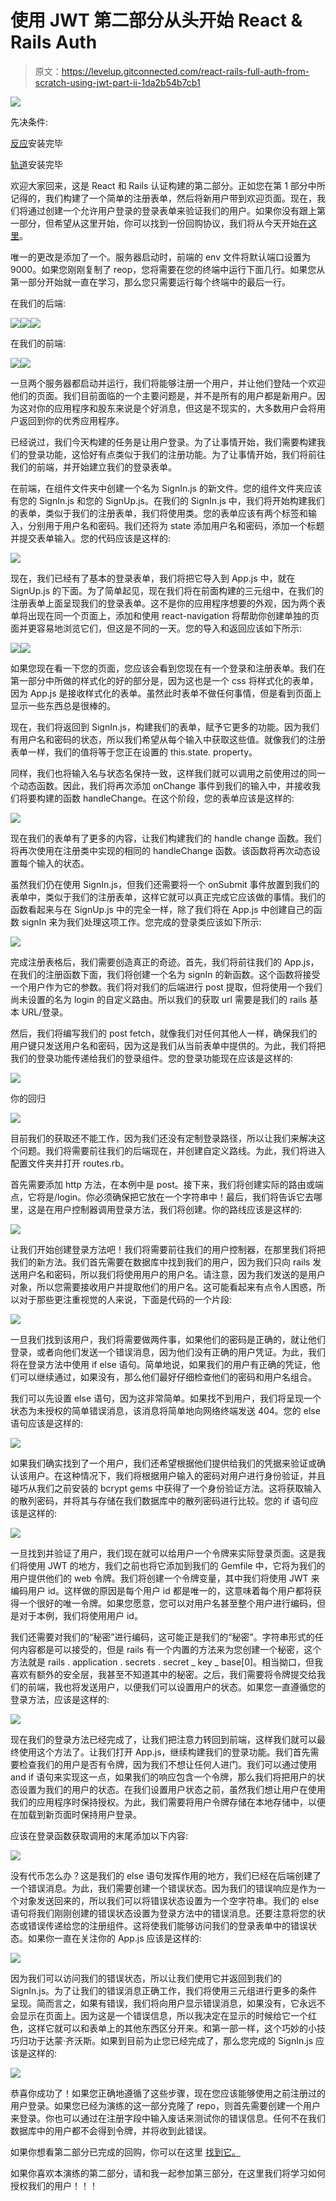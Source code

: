 # 使用 JWT 第二部分从头开始 React & Rails Auth

> 原文：<https://levelup.gitconnected.com/react-rails-full-auth-from-scratch-using-jwt-part-ii-1da2b54b7cb1>

![](img/c8b86ba73f26f6397353f7471f235133.png)

先决条件:

[反应](https://reactjs.org/docs/getting-started.html)安装完毕

[轨道](https://guides.rubyonrails.org/getting_started.html)安装完毕

欢迎大家回来，这是 React 和 Rails 认证构建的第二部分。正如您在第 1 部分中所记得的，我们构建了一个简单的注册表单，然后将新用户带到欢迎页面。现在，我们将通过创建一个允许用户登录的登录表单来验证我们的用户。如果你没有跟上第一部分，但希望从这里开始，你可以找到一份回购协议，我们将从今天开始[在这里](https://github.com/TheRealKevBot/Auth_Part-I_Complete)。

唯一的更改是添加了一个。服务器启动时，前端的 env 文件将默认端口设置为 9000。如果您刚刚复制了 reop，您将需要在您的终端中运行下面几行。如果您从第一部分开始就一直在学习，那么您只需要运行每个终端中的最后一行。

在我们的后端:

![](img/92a326c25d79a9edea15fc6d971e43e6.png)![](img/41656cf60419111200b85dc8e92e767a.png)![](img/2cec4181beb18d46b3efd372508caa9c.png)

在我们的前端:

![](img/98790c7eb60c483f54ccfb4e58c0cc2e.png)![](img/b7d04707c29c401200b3420494497171.png)

一旦两个服务器都启动并运行，我们将能够注册一个用户，并让他们登陆一个欢迎他们的页面。我们目前面临的一个主要问题是，并不是所有的用户都是新用户。因为这对你的应用程序和股东来说是个好消息，但这是不现实的，大多数用户会将用户返回到你的优秀应用程序。

已经说过，我们今天构建的任务是让用户登录。为了让事情开始，我们需要构建我们的登录功能，这恰好有点类似于我们的注册功能。为了让事情开始，我们将前往我们的前端，并开始建立我们的登录表单。

在前端，在组件文件夹中创建一个名为 SignIn.js 的新文件。您的组件文件夹应该有您的 SignIn.js 和您的 SignUp.js。在我们的 SignIn.js 中，我们将开始构建我们的表单，类似于我们的注册表单，我们将使用类。您的表单应该有两个标签和输入，分别用于用户名和密码。我们还将为 state 添加用户名和密码，添加一个标题并提交表单输入。您的代码应该是这样的:

![](img/12a07864cb3fd23b3baec5c71354e3e1.png)

现在，我们已经有了基本的登录表单，我们将把它导入到 App.js 中，就在 SignUp.js 的下面。为了简单起见，现在我们将在前面构建的三元组中，在我们的注册表单上面呈现我们的登录表单。这不是你的应用程序想要的外观，因为两个表单将出现在同一个页面上，添加和使用 react-navigation 将帮助你创建单独的页面并更容易地浏览它们，但这是不同的一天。您的导入和返回应该如下所示:

![](img/2e74afa8c92b4fa78d839863d67b182b.png)![](img/3350c033825ae53b5ca034b67c51da6f.png)

如果您现在看一下您的页面，您应该会看到您现在有一个登录和注册表单。我们在第一部分中所做的样式化的好的部分是，因为这也是一个 css 将样式化的表单，因为 App.js 是接收样式化的表单。虽然此时表单不做任何事情，但是看到页面上显示一些东西总是很棒的。

现在，我们将返回到 SignIn.js，构建我们的表单，赋予它更多的功能。因为我们有用户名和密码的状态，所以我们希望从每个输入中获取这些值。就像我们的注册表单一样，我们的值将等于您正在设置的 this.state. property。

同样，我们也将输入名与状态名保持一致，这样我们就可以调用之前使用过的同一个动态函数。因此，我们将再次添加 onChange 事件到我们的输入中，并接收我们将要构建的函数 handleChange。在这个阶段，您的表单应该是这样的:

![](img/40940ea7b85543a88fec197725c2bbe5.png)

现在我们的表单有了更多的内容，让我们构建我们的 handle change 函数。我们将再次使用在注册类中实现的相同的 handleChange 函数。该函数将再次动态设置每个输入的状态。

虽然我们仍在使用 SignIn.js，但我们还需要将一个 onSubmit 事件放置到我们的表单中，类似于我们的注册表单，这样它就可以真正完成它应该做的事情。我们的函数看起来与在 SignUp.js 中的完全一样，除了我们将在 App.js 中创建自己的函数 signIn 来为我们处理这项工作。您完成的登录类应该如下所示:

![](img/c173384869b7936c94e1d05c4ec30402.png)

完成注册表格后，我们需要创造真正的奇迹。首先，我们将前往我们的 App.js，在我们的注册函数下面，我们将创建一个名为 signIn 的新函数。这个函数将接受一个用户作为它的参数。我们将对我们的后端进行 post 提取，但将使用一个我们尚未设置的名为 login 的自定义路由。所以我们的获取 url 需要是我们的 rails 基本 URL/登录。

然后，我们将编写我们的 post fetch，就像我们对任何其他人一样，确保我们的用户键只发送用户名和密码，因为这是我们从当前表单中提供的。为此，我们将把我们的登录功能传递给我们的登录组件。您的登录功能现在应该是这样的:

![](img/3e81cd6dfda42f338975e58df1d2536e.png)

你的回归

![](img/7fd51486e3bbef046b30c5735af472e2.png)

目前我们的获取还不能工作，因为我们还没有定制登录路径，所以让我们来解决这个问题。我们将需要前往我们的后端现在，并创建自定义路线。为此，我们将进入配置文件夹并打开 routes.rb。

首先需要添加 http 方法，在本例中是 post。接下来，我们将创建实际的路由或端点，它将是/login。你必须确保把它放在一个字符串中！最后，我们将告诉它去哪里，这是在用户控制器调用登录方法，我们将创建。你的路线应该是这样的:

![](img/371c6f59d937a9c4a9fcdcab7096f17c.png)

让我们开始创建登录方法吧！我们将需要前往我们的用户控制器，在那里我们将把我们的新方法。我们首先需要在数据库中找到我们的用户，因为我们只向 rails 发送用户名和密码，所以我们将使用用户的用户名。请注意，因为我们发送的是用户对象，所以您需要接收用户并提取他们的用户名。这可能看起来有点令人困惑，所以对于那些更注重视觉的人来说，下面是代码的一个片段:

![](img/04da3b00bdcdfd8fc13b85bcd2d8cfe0.png)

一旦我们找到该用户，我们将需要做两件事，如果他们的密码是正确的，就让他们登录，或者向他们发送一个错误消息，因为他们没有正确的用户凭证。为此，我们将在登录方法中使用 if else 语句。简单地说，如果我们的用户有正确的凭证，他们可以继续通过，如果没有，那么他们最好仔细检查他们的密码和用户名组合。

我们可以先设置 else 语句，因为这非常简单。如果找不到用户，我们将呈现一个状态为未授权的简单错误消息，该消息将简单地向网络终端发送 404。您的 else 语句应该是这样的:

![](img/39557206dc2e809540b103ace156e658.png)

如果我们确实找到了一个用户，我们还希望根据他们提供给我们的凭据来验证或确认该用户。在这种情况下，我们将根据用户输入的密码对用户进行身份验证，并且碰巧从我们之前安装的 bcrypt gems 中获得了一个身份验证方法。这将获取输入的散列密码，并将其与存储在我们数据库中的散列密码进行比较。您的 if 语句应该是这样的:

![](img/43e62fae04e1a58c91ddbd9e52b01997.png)

一旦找到并验证了用户，我们现在就可以给用户一个令牌来实际登录页面。这是我们将使用 JWT 的地方，我们之前也将它添加到我们的 Gemfile 中，它将为我们的用户提供他们的 web 令牌。我们将创建一个令牌变量，其中我们将使用 JWT 来编码用户 id。这样做的原因是每个用户 id 都是唯一的，这意味着每个用户都将获得一个很好的唯一令牌。如果您愿意，您可以对用户名甚至整个用户进行编码，但是对于本例，我们将使用用户 id。

我们还需要对我们的“秘密”进行编码，这可能正是我们的“秘密”。字符串形式的任何内容都是可以接受的，但是 rails 有一个内置的方法来为您创建一个秘密，这个方法就是 rails . application . secrets . secret _ key _ base[0]。相当拗口，但我喜欢有额外的安全层，我甚至不知道其中的秘密。之后，我们需要将令牌提交给我们的前端，我也将发送用户，以便我们可以设置用户的状态。如果您一直遵循您的登录方法，应该是这样的:

![](img/b0a8e984172c7e8bc98b43dff3588ff5.png)

现在我们的登录方法已经完成了，让我们把注意力转回到前端，这样我们就可以最终使用这个方法了。让我们打开 App.js，继续构建我们的登录功能。我们首先需要检查我们的用户是否有令牌，因为我们不想让任何人进门。我们可以通过使用 and if 语句来实现这一点，如果我们的响应包含一个令牌，那么我们将把用户的状态设置为我们的用户的状态。在我们设置用户状态之前，虽然我们想让用户在使用我们的应用程序时保持授权。为此，我们需要将用户令牌存储在本地存储中，以便在加载到新页面时保持用户登录。

应该在登录函数获取调用的末尾添加以下内容:

![](img/6d04c63a0fb8ebc614912afc6226d454.png)

没有代币怎么办？这是我们的 else 语句发挥作用的地方，我们已经在后端创建了一个错误消息。为此，我们需要创建一个错误状态。因为我们的错误响应是作为一个对象发送回来的，所以我们可以将错误状态设置为一个空字符串。我们的 else 语句将我们刚刚创建的错误状态设置为登录方法中的错误消息。还要注意将您的状态或错误传递给您的注册组件。这将使我们能够访问我们的登录表单中的错误状态。如果你一直在关注你的 App.js 应该是这样的:

![](img/a3d8756702bf8b501a1f5907d30c2742.png)

因为我们可以访问我们的错误状态，所以让我们使用它并返回到我们的 SignIn.js。为了让我们的错误消息正确工作，我们将使用三元组进行更多的条件呈现。简而言之，如果有错误，我们将向用户显示错误消息，如果没有，它永远不会显示在页面上。因为这是一个错误信息，所以我决定在显示的时候给它一个红色，这样它就可以和表单上的其他东西区分开来。和第一部一样，这个巧妙的小技巧归功于达蒙·齐沃斯。如果到目前为止您已经完成了，那么您完成的 SignIn.js 应该是这样的:

![](img/3b549bc5c068dc9e4ba11291c71e4b64.png)

恭喜你成功了！如果您正确地遵循了这些步骤，现在您应该能够使用之前注册过的用户登录。如果您已经为演练的这一部分克隆了 repo，则首先需要创建一个用户来登录。你也可以通过在注册字段中输入废话来测试你的错误信息。任何不在我们数据库中的用户都不会得到令牌，并将收到此错误。

如果你想看第二部分已完成的回购，你可以在这里 [找到它。](https://github.com/TheRealKevBot/Auth_Part-II_Complete.)

如果你喜欢本演练的第二部分，请和我一起参加第三部分，在这里我们将学习如何授权我们的用户！！！